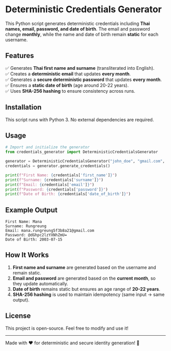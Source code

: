 # Deterministic Credentials Generator

This Python script generates deterministic credentials including **Thai names, email, password, and date of birth**. The email and password change **monthly**, while the name and date of birth remain **static** for each username.

## Features

✅ Generates **Thai first name and surname** (transliterated into English).  
✅ Creates a **deterministic email** that updates **every month**.  
✅ Generates a **secure deterministic password** that updates **every month**.  
✅ Ensures a **static date of birth** (age around 20-22 years).  
✅ Uses **SHA-256 hashing** to ensure consistency across runs.

## Installation

This script runs with Python 3. No external dependencies are required.

## Usage

```python
# Import and initialize the generator
from credentials_generator import DeterministicCredentialsGenerator

generator = DeterministicCredentialsGenerator("john_doe", "gmail.com", 12)
credentials = generator.generate_credentials()

print(f"First Name: {credentials['first_name']}")
print(f"Surname: {credentials['surname']}")
print(f"Email: {credentials['email']}")
print(f"Password: {credentials['password']}")
print(f"Date of Birth: {credentials['date_of_birth']}")
```

## Example Output

```
First Name: Mana
Surname: Rungreung
Email: mana.rungreung5f3b8a21@gmail.com
Password: @dGhpc2lzYXNhZmU=
Date of Birth: 2003-07-15
```

## How It Works

1. **First name and surname** are generated based on the username and remain static.
2. **Email and password** are generated based on the **current month**, so they update automatically.
3. **Date of birth** remains static but ensures an age range of **20-22 years**.
4. **SHA-256 hashing** is used to maintain idempotency (same input → same output).

## License

This project is open-source. Feel free to modify and use it!

---

Made with ❤️ for deterministic and secure identity generation! 🚀
